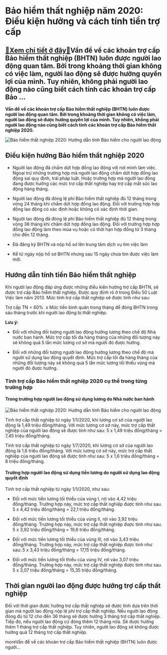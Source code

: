 Bảo hiểm thất nghiệp năm 2020: Điều kiện hưởng và cách tính tiền trợ cấp
========================================================================

[:gift:Xem chi tiết ở đây:gift:](https://hddtvn.com/bao-hiem-that-nghiep-nam-2020-dieu-kien-huong-va-cach-tinh-tien-tro-cap/)Vấn đề về các khoản trợ cấp Bảo hiểm thất nghiệp (BHTN) luôn được người lao động quan tâm. Bởi trong khoảng thời gian không có việc làm, người lao động sẽ được hưởng quyền lợi của mình. Tuy nhiên, không phải người lao động nào cũng biết cách tính các khoản trợ cấp Bảo …
------------------------------------------------------------------------------------------------------------------------------------------------------------------------------------------------------------------------------------------------------------------------------

**Vấn đề về các khoản trợ cấp Bảo hiểm thất nghiệp (BHTN) luôn được người lao động quan tâm. Bởi trong khoảng thời gian không có việc làm, người lao động sẽ được hưởng quyền lợi của mình. Tuy nhiên, không phải người lao động nào cũng biết cách tính các khoản trợ cấp Bảo hiểm thất nghiệp 2020.**


![Bảo hiểm thất nghiệp 2020: Hướng dẫn tính Bảo hiểm cho người lao động](https://hddtvn.com/wp-content/uploads/2021/01/51484291_23843207826900429_8453968812310528_n.png)


Điều kiện hưởng Bảo hiểm thất nghiệp 2020
-----------------------------------------




* Người lao động đã chấm dứt hợp đồng lao động với nơi mình làm việc. Ngoại trừ những trường hợp mà người lao động chấm dứt hợp đồng lao động sai quy định, trái pháp luật. Hoặc trường hợp mà người lao động đang được hưởng các mức trợ cấp thất nghiệp hay trợ cấp mất sức lao động hàng tháng.

* Người lao động đã đóng lệ phí Bảo hiểm thất nghiệp đủ 12 tháng trong vòng 24 tháng khi chấm dứt hợp đồng lao động. Đối với trường hợp hợp đồng lao động có xác định hoặc không có xác định thời gian.

* Người lao động đã đóng lệ phí Bảo hiểm thất nghiệp đủ 12 tháng trong vòng 36 tháng khi chấm dứt hợp đồng lao động. Đối với trường hợp hợp đồng lao động làm theo mùa vụ hoặc có thời hạn hợp đồng từ 3 tháng cho đến 12 tháng.

* Đã đăng ký BHTN và nộp hồ sơ lên trung tâm dịch vụ tìm việc làm

* Kể từ ngày nộp hồ sơ BHTN nhưng sau 15 ngày chưa tìm được việc làm mới.



Hướng dẫn tính tiền Bảo hiểm thất nghiệp
----------------------------------------


Khi người lao động đáp ứng được những điều kiện hưởng trợ cấp BHTN, sẽ được trợ cấp Bảo hiểm thất nghiệp. Được quy định rõ ở trong Điều 50 Luật Việc làm năm 2013. Mức tính trợ cấp thất nghiệp sẽ được tính như sau:


Trợ cấp TN = 60%  x Mức tiền bình quân trong tháng để đóng BHTN trong sáu tháng trước khi người lao động bị thất nghiệp.


**Lưu ý:**




* Đối với những đối tượng người lao động hưởng lương theo chế độ Nhà nước ban hành. Mức trợ cấp tối đa hàng tháng của những đối tượng này sẽ không quá 5 lần mức lương cơ sở mà người đó được hưởng.

* Đối với những đối tượng người lao động hưởng lương theo chế độ mà người sử dụng lao động quyết định. Mức trợ cấp tối đa hàng tháng của những đối tượng này sẽ không quá 5 lần mức lương tối thiểu vùng mà người đó được hưởng.



### Tính trợ cấp Bảo hiểm thất nghiệp 2020 cụ thể trong từng trường hợp


#### Trong trường hợp người lao động sử dụng lương do Nhà nước ban hành


![Bảo hiểm thất nghiệp 2020: Hướng dẫn tính Bảo hiểm cho người lao động](https://hddtvn.com/wp-content/uploads/2021/01/115223_1_1.jpg)


Tính trợ cấp thất nghiệp từ ngày 1/1/2020, khi lương cơ sở của người lao động là 1,49 triệu đồng/tháng. Với mức lương cơ sở này, mức trợ cấp thất nghiệp của người lao động sẽ được tính như sau: 5 x 1,49 triệu đồng/tháng = 7,45 triệu đồng/tháng.


Tính trợ cấp thất nghiệp từ ngày 1/7/2020, khi lương cơ sở của người lao động là 1,6 triệu đồng/tháng. Với mức lương cơ sở này, mức trợ cấp thất nghiệp của người lao động sẽ được tính như sau: 5 x 1,6 triệu đồng/tháng = 8 triệu đồng/tháng.


#### Trường hợp người lao động sử dụng tiền lương do người sử dụng lao động quyết định


Tính trợ cấp thất nghiệp từ ngày 1/1/2020, như sau:




* Đối với mức tiền lương tối thiểu của vùng I, rơi vào 4,42 triệu đồng/tháng. Trường hợp này, mức trợ cấp thất nghiệp được tính như sau. 5 x 4,42 triệu đồng/tháng = 22,1 triệu đồng/tháng.

* Đối với mức tiền lương tối thiểu của vùng II, rơi vào 3,92 triệu đồng/tháng. Trường hợp này, mức trợ cấp thất nghiệp được tính như sau. 5 x 3,92 triệu đồng/tháng = 19,6 triệu đồng/tháng.

* Đối với mức tiền lương tối thiểu của vùng III, rơi vào 3,43 triệu đồng/tháng. Trường hợp này, mức trợ cấp thất nghiệp được tính như sau:.5 x 3,43 triệu đồng/tháng = 17,15 triệu đồng/tháng.

* Đối với mức tiền lương tối thiểu của vùng IV, rơi vào 3,07 triệu đồng/tháng. Trường hợp này, mức trợ cấp thất nghiệp được tính như sau. 5 x 3,07 triệu đồng/tháng = 15,35 triệu đồng/tháng.



Thời gian người lao động được hưởng trợ cấp thất nghiệp
-------------------------------------------------------


Đối với thời gian được hưởng trợ cấp thất nghiệp sẽ được tính dựa trên thời gian mà người lao động nộp lệ phí trợ cấp thất nghiệp. Nếu người lao động đóng đủ từ 12 cho đến 36 tháng sẽ được hưởng 3 tháng trợ cấp thất nghiệp. Tiếp đó, nếu người lao động cứ đóng thêm 12 tháng nữa. Sẽ được hưởng thêm 1 tháng trợ cấp thất nghiệp. Tuy nhiên, người lao động sẽ không được hưởng quá 12 tháng trợ cấp thất nghiệp.


moreVấn đề về các khoản trợ cấp Bảo hiểm thất nghiệp (BHTN) luôn được người…

